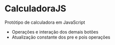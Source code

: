 # CalculadoraJS
Protótipo de calculadora em JavaScript

- Operações e interação dos demais botões
- Atualização constante dos pre e pois operações